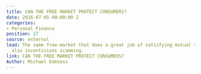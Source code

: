 ```yaml
---
title: CAN THE FREE MARKET PROTECT CONSUMERS?
date: 2016-07-05 00:00:00 Z
categories:
- Personal Finance
position: 17
source: external
lead: The same free-market that does a great job of satisfying mutual self-interests,
  also incentivizes scamming.
link: CAN THE FREE MARKET PROTECT CONSUMERS?
Author: Michael Edesess
---
```


